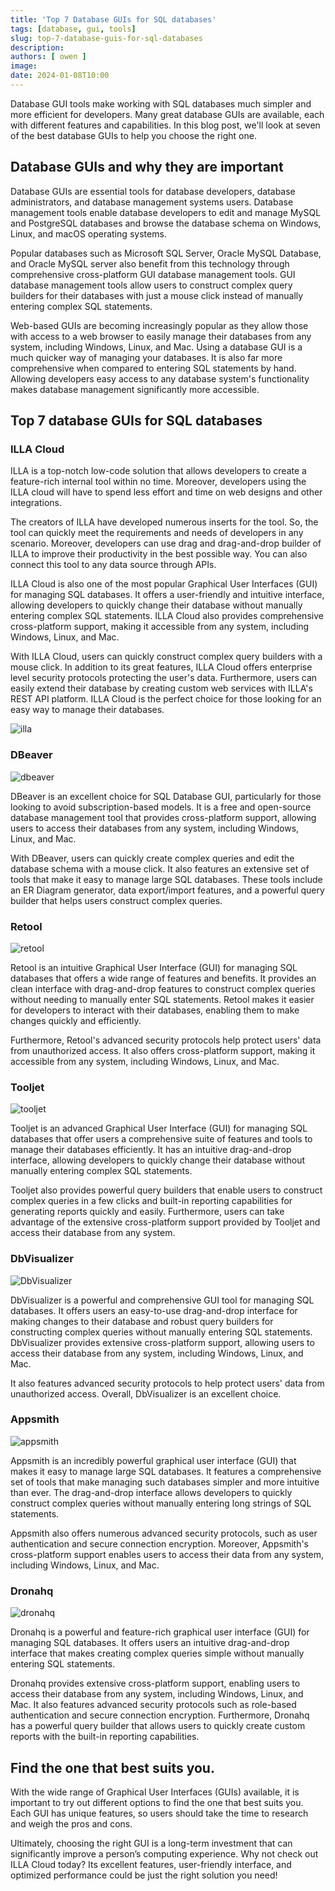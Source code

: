 ```yaml
---
title: 'Top 7 Database GUIs for SQL databases'
tags: [database, gui, tools]
slug: top-7-database-guis-for-sql-databases
description: 
authors: [ owen ]
image: 
date: 2024-01-08T10:00
---
```


Database GUI tools make working with SQL databases much simpler and more efficient for developers. Many great database GUIs are available, each with different features and capabilities. In this blog post, we'll look at seven of the best database GUIs to help you choose the right one.

## Database GUIs and why they are important

Database GUIs are essential tools for database developers, database administrators, and database management systems users. Database management tools enable database developers to edit and manage MySQL and PostgreSQL databases and browse the database schema on Windows, Linux, and macOS operating systems.

Popular databases such as Microsoft SQL Server, Oracle MySQL Database, and Oracle MySQL server also benefit from this technology through comprehensive cross-platform GUI database management tools. GUI database management tools allow users to construct complex query builders for their databases with just a mouse click instead of manually entering complex SQL statements.

Web-based GUIs are becoming increasingly popular as they allow those with access to a web browser to easily manage their databases from any system, including Windows, Linux, and Mac. Using a database GUI is a much quicker way of managing your databases. It is also far more comprehensive when compared to entering SQL statements by hand. Allowing developers easy access to any database system's functionality makes database management significantly more accessible.

## Top 7 database GUIs for SQL databases

### ILLA Cloud

ILLA is a top-notch low-code solution that allows developers to create a feature-rich internal tool within no time. Moreover, developers using the ILLA cloud will have to spend less effort and time on web designs and other integrations.

The creators of ILLA have developed numerous inserts for the tool. So, the tool can quickly meet the requirements and needs of developers in any scenario. Moreover, developers can use drag and drag-and-drop builder of ILLA to improve their productivity in the best possible way. You can also connect this tool to any data source through APIs.

ILLA Cloud is also one of the most popular Graphical User Interfaces (GUI) for managing SQL databases. It offers a user-friendly and intuitive interface, allowing developers to quickly change their database without manually entering complex SQL statements. ILLA Cloud also provides comprehensive cross-platform support, making it accessible from any system, including Windows, Linux, and Mac.

With ILLA Cloud, users can quickly construct complex query builders with a mouse click. In addition to its great features, ILLA Cloud offers enterprise level security protocols protecting the user's data. Furthermore, users can easily extend their database by creating custom web services with ILLA's REST API platform. ILLA Cloud is the perfect choice for those looking for an easy way to manage their databases.

![illa](https://cdn.illacloud.com/illa-website/blog/top-7-database-guis-for-sql-databases/illa.png)

### DBeaver

![dbeaver](https://cdn.illacloud.com/illa-website/blog/top-7-database-guis-for-sql-databases/dbeaver.avif)

DBeaver is an excellent choice for SQL Database GUI, particularly for those looking to avoid subscription-based models. It is a free and open-source database management tool that provides cross-platform support, allowing users to access their databases from any system, including Windows, Linux, and Mac.

With DBeaver, users can quickly create complex queries and edit the database schema with a mouse click. It also features an extensive set of tools that make it easy to manage large SQL databases. These tools include an ER Diagram generator, data export/import features, and a powerful query builder that helps users construct complex queries.

### Retool

![retool](https://cdn.illacloud.com/illa-website/blog/top-7-database-guis-for-sql-databases/retool.avif)

Retool is an intuitive Graphical User Interface (GUI) for managing SQL databases that offers a wide range of features and benefits. It provides an clean interface with drag-and-drop features to construct complex queries without needing to manually enter SQL statements. Retool makes it easier for developers to interact with their databases, enabling them to make changes quickly and efficiently.

Furthermore, Retool's advanced security protocols help protect users' data from unauthorized access. It also offers cross-platform support, making it accessible from any system, including Windows, Linux, and Mac.

### Tooljet

![tooljet](https://cdn.illacloud.com/illa-website/blog/top-7-database-guis-for-sql-databases/tooljet.avif)

Tooljet is an advanced Graphical User Interface (GUI) for managing SQL databases that offer users a comprehensive suite of features and tools to manage their databases efficiently. It has an intuitive drag-and-drop interface, allowing developers to quickly change their database without manually entering complex SQL statements.

Tooljet also provides powerful query builders that enable users to construct complex queries in a few clicks and built-in reporting capabilities for generating reports quickly and easily. Furthermore, users can take advantage of the extensive cross-platform support provided by Tooljet and access their database from any system.

### DbVisualizer

![DbVisualizer](https://cdn.illacloud.com/illa-website/blog/top-7-database-guis-for-sql-databases/dbvisualizer.avif)

DbVisualizer is a powerful and comprehensive GUI tool for managing SQL databases. It offers users an easy-to-use drag-and-drop interface for making changes to their database and robust query builders for constructing complex queries without manually entering SQL statements. DbVisualizer provides extensive cross-platform support, allowing users to access their database from any system, including Windows, Linux, and Mac.

It also features advanced security protocols to help protect users' data from unauthorized access. Overall, DbVisualizer is an excellent choice.

### Appsmith

![appsmith](https://cdn.illacloud.com/illa-website/blog/top-7-database-guis-for-sql-databases/appsmith.avif)

Appsmith is an incredibly powerful graphical user interface (GUI) that makes it easy to manage large SQL databases. It features a comprehensive set of tools that make managing such databases simpler and more intuitive than ever. The drag-and-drop interface allows developers to quickly construct complex queries without manually entering long strings of SQL statements.

Appsmith also offers numerous advanced security protocols, such as user authentication and secure connection encryption. Moreover, Appsmith's cross-platform support enables users to access their data from any system, including Windows, Linux, and Mac.

### Dronahq

![dronahq](https://cdn.illacloud.com/illa-website/blog/top-7-database-guis-for-sql-databases/dronahq.avif)

Dronahq is a powerful and feature-rich graphical user interface (GUI) for managing SQL databases. It offers users an intuitive drag-and-drop interface that makes creating complex queries simple without manually entering SQL statements.

Dronahq provides extensive cross-platform support, enabling users to access their database from any system, including Windows, Linux, and Mac. It also features advanced security protocols such as role-based authentication and secure connection encryption. Furthermore, Dronahq has a powerful query builder that allows users to quickly create custom reports with the built-in reporting capabilities.

## Find the one that best suits you.

With the wide range of Graphical User Interfaces (GUIs) available, it is important to try out different options to find the one that best suits you. Each GUI has unique features, so users should take the time to research and weigh the pros and cons.

Ultimately, choosing the right GUI is a long-term investment that can significantly improve a person’s computing experience. Why not check out ILLA Cloud today? Its excellent features, user-friendly interface, and optimized performance could be just the right solution you need!